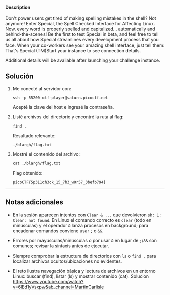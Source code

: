 #### Description

Don't power users get tired of making spelling mistakes in the shell? Not anymore! Enter Special, the Spell Checked Interface for Affecting Linux. Now, every word is properly spelled and capitalized... automatically and behind-the-scenes! Be the first to test Special in beta, and feel free to tell us all about how Special streamlines every development process that you face. When your co-workers see your amazing shell interface, just tell them: That's Special (TM)Start your instance to see connection details.

Additional details will be available after launching your challenge instance.
## Solución

1. Me conecté al servidor con:
    
    `ssh -p 55200 ctf-player@saturn.picoctf.net`
    
    Acepté la clave del host e ingresé la contraseña.
    
2. Listé archivos del directorio y encontré la ruta al flag:
    
    `find .`
    
    Resultado relevante:
    
    `./blargh/flag.txt`
    
3. Mostré el contenido del archivo:
    
    `cat ./blargh/flag.txt`
    
    Flag obtenido:
    
    `picoCTF{5p311ch3ck_15_7h3_w0r57_3befb794}`
    

---

## Notas adicionales

- En la sesión aparecen intentos con `Clear & ...` que devolvieron `sh: 1: Clear: not found`. En Linux el comando correcto es `clear` (todo en minúsculas) y el operador `&` lanza procesos en background; para encadenar comandos conviene usar `;` o `&&`.
    
- Errores por mayúsculas/minúsculas o por usar `&` en lugar de `;`/`&&` son comunes; revisar la sintaxis antes de ejecutar.
    
- Siempre comprobar la estructura de directorios con `ls` o `find .` para localizar archivos ocultos/ubicaciones no evidentes.
    
- El reto ilustra navegación básica y lectura de archivos en un entorno Linux: buscar (find), listar (ls) y mostrar contenido (cat).
Solucion
https://www.youtube.com/watch?v=6lEd1yVsxpw&ab_channel=MartinCarlisle